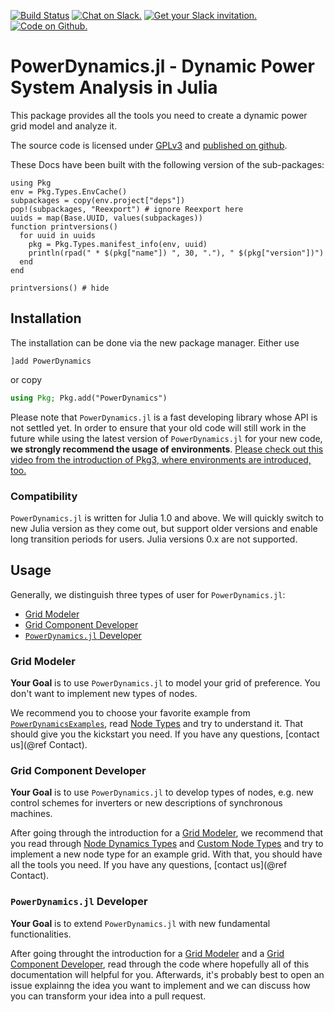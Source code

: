 
[![Build Status](https://travis-ci.org/JuliaEnergy/PowerDynamics.jl.svg?branch=master)](https://travis-ci.org/JuliaEnergy/PowerDynamics.jl)
[![Chat on Slack.](https://img.shields.io/badge/chat%20on-slack-yellow.svg)](https://julialang.slack.com/messages/CDAGL4T09/)
[![Get your Slack invitation.](https://img.shields.io/badge/get%20invitation-slack-yellow.svg)](https://slackinvite.julialang.org/)
[![Code on Github.](https://img.shields.io/badge/code%20on-github-blue.svg)](https://github.com/JuliaEnergy/PowerDynamics.jl)

# PowerDynamics.jl - Dynamic Power System Analysis in Julia

This package provides all the tools you need to create a dynamic power grid model
and analyze it.

The source code is licensed under [GPLv3](https://www.gnu.org/licenses/gpl-3.0.en.html) and [published on github](https://github.com/JuliaEnergy/PowerDynamics.jl).

These Docs have been built with the following version of the sub-packages:
```@setup versions
using Pkg
env = Pkg.Types.EnvCache()
subpackages = copy(env.project["deps"])
pop!(subpackages, "Reexport") # ignore Reexport here
uuids = map(Base.UUID, values(subpackages))
function printversions()
  for uuid in uuids
    pkg = Pkg.Types.manifest_info(env, uuid)
    println(rpad(" * $(pkg["name"]) ", 30, "."), " $(pkg["version"])")
  end
end
```
```@example versions
printversions() # hide
```

## Installation

The installation can be done via the new package manager. Either use
```
]add PowerDynamics
```
or copy
```Julia
using Pkg; Pkg.add("PowerDynamics")
```

Please note that `PowerDynamics.jl` is a fast developing library whose API is not settled yet.
In order to ensure that your old code will still work in the future while using the latest version of
`PowerDynamics.jl` for your new code, **we strongly recommend the usage of environments**. [Please check out
this video from the introduction of Pkg3, where environments are introduced, too.](https://www.youtube.com/watch?v=HgFmiT5p0zU)

### Compatibility

`PowerDynamics.jl` is written for Julia 1.0 and above.
We will quickly switch to new Julia version as they come out, but support older versions and enable long transition periods for users.
Julia versions 0.x are not supported.

## Usage

Generally, we distinguish three types of user for `PowerDynamics.jl`:
- [Grid Modeler](@ref)
- [Grid Component Developer](@ref)
- [`PowerDynamics.jl` Developer](@ref)

### Grid Modeler

**Your Goal** is to use `PowerDynamics.jl` to model your grid of preference. You don't
want to implement new types of nodes.

We recommend you to choose your favorite example from [`PowerDynamicsExamples`](https://gitlab.com/JuliaEnergy/PowerDynamicsExamples),
read [Node Types](@ref) and try to understand it. That should give you the kickstart you need. If you
have any questions, [contact us](@ref Contact).

### Grid Component Developer

**Your Goal** is to use `PowerDynamics.jl` to develop types of nodes, e.g. new control schemes for inverters or
new descriptions of synchronous machines.

After going through the introduction for a [Grid Modeler](@ref), we recommend that you read
through [Node Dynamics Types](@ref) and [Custom Node Types](@ref) and try to implement
a new node type for an example grid. With that, you should have all the tools you need.
If you have any questions, [contact us](@ref Contact).

### `PowerDynamics.jl` Developer

**Your Goal** is to extend `PowerDynamics.jl` with new fundamental functionalities.

After going throught the introduction for a [Grid Modeler](@ref) and a [Grid Component Developer](@ref),
read through the code where hopefully all of this documentation will helpful for you.
Afterwards, it's probably best to open an issue explainng the idea you want to implement
and we can discuss how you can transform your idea into a pull request.
